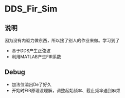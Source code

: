 # DDS_Fir_Sim #
## 说明 ##
因为没有内驱力做东西，所以接了别人的作业来做。学习到了
* 基于DDS产生正弦波
* 利用MATLAB产生FIR系数
## Debug ##
* 加法位溢出De了好久
* 开始时FIR原理没理解，调整起始频率、截止频率遇到麻烦
